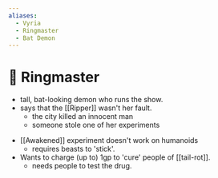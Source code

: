 ```yaml
---
aliases:
  - Vyria
  - Ringmaster
  - Bat Demon
---
```

# 🦇 Ringmaster

+ tall, bat-looking demon who runs the show.
+  says that the [[Ripper]] wasn't her fault.
	* the city killed an innocent man
	* someone stole one of her experiments
* [[Awakened]] experiment doesn't work on humanoids
	* requires beasts to 'stick'.
* Wants to charge (up to) 1gp to 'cure' people of [[tail-rot]].
	* needs people to test the drug.